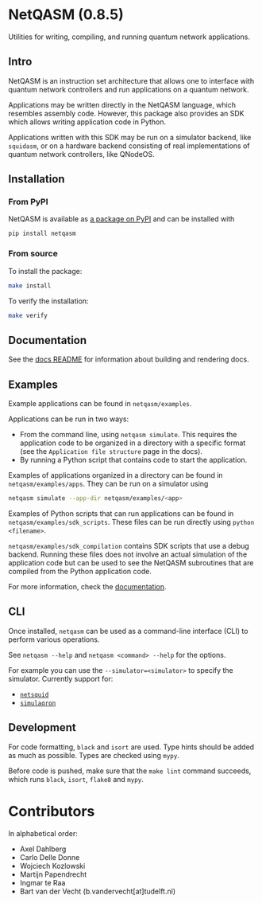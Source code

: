 # NetQASM (0.8.5)
Utilities for writing, compiling, and running quantum network applications.

## Intro
NetQASM is an instruction set architecture that allows one to interface with quantum network controllers and run applications on a quantum network.

Applications may be written directly in the NetQASM language, which resembles assembly code. However, this package also provides an SDK which allows writing application code in Python.

Applications written with this SDK may be run on a simulator backend, like `squidasm`,
or on a hardware backend consisting of real implementations of quantum network controllers, like QNodeOS.


## Installation

### From PyPI
NetQASM is available as [a package on PyPI](https://pypi.org/project/netqasm/) and can be installed with
```
pip install netqasm
```

### From source
To install the package:
```sh
make install
```

To verify the installation:
```sh
make verify
```

## Documentation
See the [docs README](./docs/README.md) for information about building and rendering docs.



## Examples
Example applications can be found in `netqasm/examples`.

Applications can be run in two ways:
- From the command line, using `netqasm simulate`. 
  This requires the application code to be organized in a directory with a specific format (see the `Application file structure` page in the docs).
- By running a Python script that contains code to start the application.

Examples of applications organized in a directory can be found in `netqasm/examples/apps`.
They can be run on a simulator using
```sh
netqasm simulate --app-dir netqasm/examples/<app>
```

Examples of Python scripts that can run applications can be found in `netqasm/examples/sdk_scripts`. These files can be run directly using `python <filename>`.

`netqasm/examples/sdk_compilation` contains SDK scripts that use a debug backend. Running these files does not involve an actual simulation of the application code but can be used to see the NetQASM subroutines that are compiled from the Python application code.

For more information, check the [documentation](#documentation).


## CLI
Once installed, `netqasm` can be used as a command-line interface (CLI) to perform various operations.

See `netqasm --help` and `netqasm <command> --help` for the options.

For example you can use the `--simulator=<simulator>` to specify the simulator.
Currently support for:
* [`netsquid`](https://netsquid.org/)
* [`simulaqron`](http://www.simulaqron.org/)



## Development

For code formatting, `black` and `isort` are used.
Type hints should be added as much as possible.
Types are checked using `mypy`.

Before code is pushed, make sure that the `make lint` command succeeds, which runs `black`, `isort`, `flake8` and `mypy`.


# Contributors
In alphabetical order:
- Axel Dahlberg
- Carlo Delle Donne
- Wojciech Kozlowski
- Martijn Papendrecht
- Ingmar te Raa
- Bart van der Vecht (b.vandervecht[at]tudelft.nl)